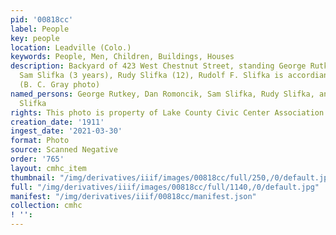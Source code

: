 ```yaml
---
pid: '00818cc'
label: People
key: people
location: Leadville (Colo.)
keywords: People, Men, Children, Buildings, Houses
description: Backyard of 423 West Chestnut Street, standing George Rutkey, Dan Romoncik,
  Sam Slifka (3 years), Rudy Slifka (12), Rudolf F. Slifka is accordian player, 1911
  (B. C. Gray photo)
named_persons: George Rutkey, Dan Romoncik, Sam Slifka, Rudy Slifka, and Rudolf F.
  Slifka
rights: This photo is property of Lake County Civic Center Association.
creation_date: '1911'
ingest_date: '2021-03-30'
format: Photo
source: Scanned Negative
order: '765'
layout: cmhc_item
thumbnail: "/img/derivatives/iiif/images/00818cc/full/250,/0/default.jpg"
full: "/img/derivatives/iiif/images/00818cc/full/1140,/0/default.jpg"
manifest: "/img/derivatives/iiif/00818cc/manifest.json"
collection: cmhc
! '': 
---
```

